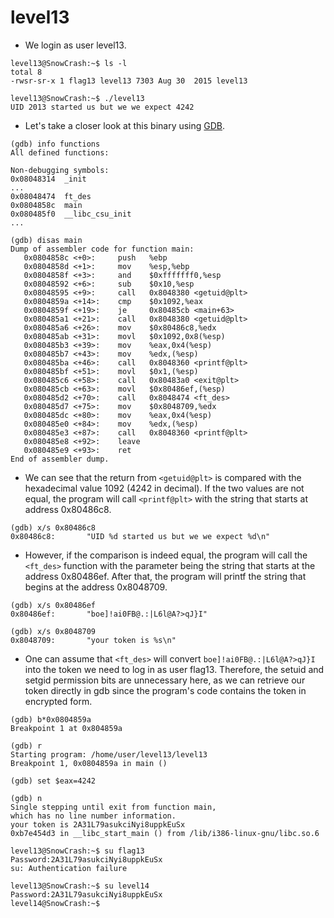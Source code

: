 # level13

- We login as user level13.
```
level13@SnowCrash:~$ ls -l
total 8
-rwsr-sr-x 1 flag13 level13 7303 Aug 30  2015 level13
```

```
level13@SnowCrash:~$ ./level13
UID 2013 started us but we we expect 4242
```


- Let's take a closer look at this binary using [GDB](https://en.wikipedia.org/wiki/GNU_Debugger).
```
(gdb) info functions
All defined functions:

Non-debugging symbols:
0x08048314  _init
...
0x08048474  ft_des
0x0804858c  main
0x080485f0  __libc_csu_init
...
```

```
(gdb) disas main
Dump of assembler code for function main:
   0x0804858c <+0>:     push   %ebp
   0x0804858d <+1>:     mov    %esp,%ebp
   0x0804858f <+3>:     and    $0xfffffff0,%esp
   0x08048592 <+6>:     sub    $0x10,%esp
   0x08048595 <+9>:     call   0x8048380 <getuid@plt>
   0x0804859a <+14>:    cmp    $0x1092,%eax
   0x0804859f <+19>:    je     0x80485cb <main+63>
   0x080485a1 <+21>:    call   0x8048380 <getuid@plt>
   0x080485a6 <+26>:    mov    $0x80486c8,%edx
   0x080485ab <+31>:    movl   $0x1092,0x8(%esp)
   0x080485b3 <+39>:    mov    %eax,0x4(%esp)
   0x080485b7 <+43>:    mov    %edx,(%esp)
   0x080485ba <+46>:    call   0x8048360 <printf@plt>
   0x080485bf <+51>:    movl   $0x1,(%esp)
   0x080485c6 <+58>:    call   0x80483a0 <exit@plt>
   0x080485cb <+63>:    movl   $0x80486ef,(%esp)
   0x080485d2 <+70>:    call   0x8048474 <ft_des>
   0x080485d7 <+75>:    mov    $0x8048709,%edx
   0x080485dc <+80>:    mov    %eax,0x4(%esp)
   0x080485e0 <+84>:    mov    %edx,(%esp)
   0x080485e3 <+87>:    call   0x8048360 <printf@plt>
   0x080485e8 <+92>:    leave
   0x080485e9 <+93>:    ret
End of assembler dump.
```


- We can see that the return from `<getuid@plt>` is compared with the hexadecimal value 1092 (4242 in decimal). If the two values are not equal, the program will call `<printf@plt>` with the string that starts at address 0x80486c8.
```
(gdb) x/s 0x80486c8
0x80486c8:       "UID %d started us but we we expect %d\n"
```


- However, if the comparison is indeed equal, the program will call the `<ft_des>` function with the parameter being the string that starts at the address 0x80486ef. After that, the program will printf the string that begins at the address 0x8048709.
```
(gdb) x/s 0x80486ef
0x80486ef:       "boe]!ai0FB@.:|L6l@A?>qJ}I"
```

```
(gdb) x/s 0x8048709
0x8048709:       "your token is %s\n"
```


- One can assume that `<ft_des>` will convert `boe]!ai0FB@.:|L6l@A?>qJ}I` into the token we need to log in as user flag13. Therefore, the setuid and setgid permission bits are unnecessary here, as we can retrieve our token directly in gdb since the program's code contains the token in encrypted form.
```
(gdb) b*0x0804859a
Breakpoint 1 at 0x804859a
```

```
(gdb) r
Starting program: /home/user/level13/level13
Breakpoint 1, 0x0804859a in main ()
```

```
(gdb) set $eax=4242
```

```
(gdb) n
Single stepping until exit from function main,
which has no line number information.
your token is 2A31L79asukciNyi8uppkEuSx
0xb7e454d3 in __libc_start_main () from /lib/i386-linux-gnu/libc.so.6
```

```
level13@SnowCrash:~$ su flag13
Password:2A31L79asukciNyi8uppkEuSx
su: Authentication failure
```

```
level13@SnowCrash:~$ su level14
Password:2A31L79asukciNyi8uppkEuSx
level14@SnowCrash:~$
```